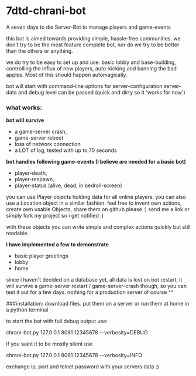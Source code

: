 # 7dtd-chrani-bot
A seven days to die Server-Bot to manage players and game-events

this bot is aimed towards providing simple, hassle-free communities.
we don't try to be the most feature complete bot, nor do we try to be better than the others or
anything.

we do try to be easy to set up and use. basic lobby and base-building,
controlling the influx of new players, auto-kicking and banning the bad apples. Most of this
should happen automagically.

bot will start with command-line options for server-configuration
server-data and debug level can be passed (quick and dirty so it 'works for now')

### what works:

**bot will survive**

  * a game-server crash,
  * game-server reboot
  * loss of network connection
  * a LOT of lag, tested with up to 70 seconds

**bot handles following game-events (I believe are needed for a basic bot)**

  * player-death,
  * player-respawn,
  * player-status (alive, dead, in bedroll-screen)
  
you can use Player objects holding data for all online players,
you can also use a Location object in a similar fashion. feel free to invent own actions,
create own usable Objects, share them on github please :) send me a link or simply fork my
project so i get notified :)

with these objects you can write simple and complex actions quickly but still readable. 

**i have implemented a few to demonstrate**

  * basic player greetings
  * lobby
  * home


since i haven't decided on a database yet, all data is lost on bot restart, it will survive
a game-server restart / game-server-crash though, so you can test it out for a few days.
nothing for a production server of course ^^

###installation:
download files. put them on a server or run them at home in a python terminal

to start the bot with full debug output use:

chrani-bot.py 127.0.0.1 8081 12345678 --verbosity=DEBUG

if you want it to be mostly silent use

chrani-bot.py 127.0.0.1 8081 12345678 --verbosity=INFO
 
 exchange ip, port and telnet password with your servers data :)
 